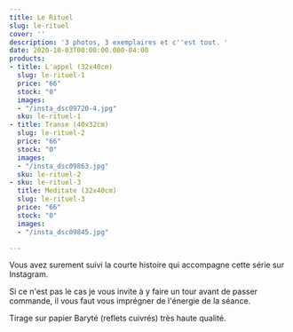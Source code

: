 ```yaml
---
title: Le Rituel
slug: le-rituel
cover: ''
description: '3 photos, 3 exemplaires et c''est tout. '
date: 2020-10-03T00:00:00.000-04:00
products:
- title: L'appel (32x40cm)
  slug: le-rituel-1
  price: "66"
  stock: "0"
  images:
  - "/insta_dsc09720-4.jpg"
  sku: le-rituel-1
- title: Transe (40x32cm)
  slug: le-rituel-2
  price: "66"
  stock: "0"
  images:
  - "/insta_dsc09863.jpg"
  sku: le-rituel-2
- sku: le-rituel-3
  title: Meditate (32x40cm)
  slug: le-rituel-3
  price: "66"
  stock: "0"
  images:
  - "/insta_dsc09845.jpg"

---
```

Vous avez surement suivi la courte histoire qui accompagne cette série sur Instagram.

Si ce n'est pas le cas je vous invite à y faire un tour avant de passer commande, il vous faut vous imprégner de l'énergie de la séance.

Tirage sur papier Baryté (reflets cuivrés) très haute qualité.
